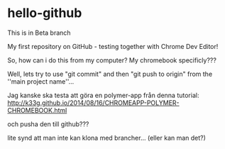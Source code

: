 hello-github
============


This is in Beta branch

My first repository on GitHub - testing together with Chrome Dev Editor!

So, how can i do this from my computer? My chromebook specificly???

Well, lets try to use "git commit" and then "git push to origin" from the
''main project name''...


Jag kanske ska testa att göra en polymer-app från denna tutorial:
http://k33g.github.io/2014/08/16/CHROMEAPP-POLYMER-CHROMEBOOK.html

och pusha den till github???

lite synd att man inte kan klona med brancher... (eller kan man det?)

